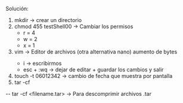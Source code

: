 Solución:
1. mkdir <filename> -> crear un directorio
2. chmod 455 testShell00 -> Cambiar los permisos
	- r = 4
	- w = 2
	- x = 1
3. vim <filename> -> Editor de archivos (otra alternativa nano) aumento de bytes
	- i -> escribirmos
	- esc + :wq -> dejar de editar + guardar los cambios y salir
4. touch -t 06012342 <filename> -> cambio de fecha que muestra por pantalla
5. tar -cf <filename>

-- tar -cf <filename.tar> -> Para descomprimir archivos .tar
